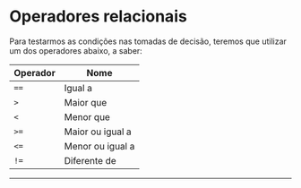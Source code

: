 # Operadores relacionais

Para testarmos as condições nas tomadas de decisão, teremos que utilizar um dos operadores
abaixo, a saber:  


| __Operador__ | __Nome__       |
|----          |---             |
|`==`          |Igual a         |
|`>`           |Maior que       |
|`<`           |Menor que       |
|`>=`          |Maior ou igual a|
|`<=`          |Menor ou igual a|
|`!=`          |Diferente de    |

___
<br><br>